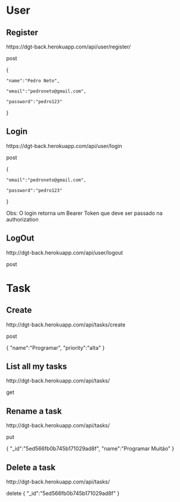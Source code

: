 # User

## Register

https://<span></span>dgt-back.herokuapp.com/api/user/register/

post

{
	
	"name":"Pedro Neto",

	"email":"pedroneto@gmail.com",

	"password":"pedro123"

}

## Login

https://<span></span>dgt-back.herokuapp.com/api/user/login

post

{
	
	"email":"pedroneto@gmail.com",

	"password":"pedro123"

}

Obs: O login retorna um Bearer Token que deve ser passado na authorization

## LogOut
http://<span></span>dgt-back.herokuapp.com/api/user/logout

post

# Task

## Create

http://<span></span>dgt-back.herokuapp.com/api/tasks/create

post

{
	"name":"Programar",
	"priority":"alta"
}

## List all my tasks

http://<span></span>dgt-back.herokuapp.com/api/tasks/

get

## Rename a task

http://<span></span>dgt-back.herokuapp.com/api/tasks/

put

{
	"_id":"5ed566fb0b745b171029ad8f",
	"name":"Programar Muitão"
}

## Delete a task

http://<span></span>dgt-back.herokuapp.com/api/tasks/

delete
{
	"_id":"5ed566fb0b745b171029ad8f"
}
